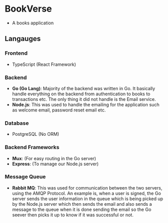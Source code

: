 # BookVerse

- A books application

## Langauges

### Frontend

- TypeScript (React Framework)

### Backend

- **Go (Go Lang)**: Majority of the backend was written in Go. It basically handle everything on the backend from authentication to books to transactions etc. The only thing it did not handle is the Email service.
- **Node.js**: This was used to handle the emailing for the application such as welcome email, password reset email etc.

### Database

- PostgreSQL (No ORM)

### Backend Frameworks

- **Mux**: (For easy routing in the Go server)
- **Express**: (To manage our Node.js server)

### Message Queue

- **Rabbit MQ**: This was used for communication between the two servers, using the AMQP Protocol. An example is, when a user is signed, the Go server sends the user information in the queue which is being picked up by the Node.js server which then sends the email and also sends a message to the queue when it is done sending the email so the Go seever then picks it up to know if it was successful or not.
